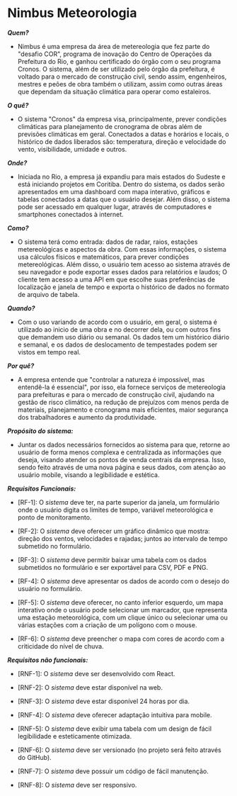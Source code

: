 # Nimbus Meteorologia


***Quem?*** 
- Nimbus é uma empresa da área de metereologia que fez parte do "desafio COR", programa de inovação do Centro de Operações da Prefeitura do Rio, e ganhou certificado do órgão com o seu programa Cronos. O sistema, além de ser utilizado pelo órgão da prefeitura, é voltado para o mercado de construção civil, sendo assim, engenheiros, mestres e peões de obra também o utilizam, assim como outras áreas que dependam da situação climática para operar como estaleiros.

***O quê?***
- O sistema "Cronos" da empresa visa, principalmente, prever condições climáticas para planejamento de cronograma de obras além de previsões climáticas em geral. Conectados a datas e horários e locais, o histórico de dados liberados são: temperatura, direção e velocidade do vento, visibilidade, umidade e outros. 

***Onde?*** 
- Iniciada no Rio, a empresa já expandiu para mais estados do Sudeste e está iniciando projetos em Coritiba. Dentro do sistema, os dados serão apresentados em uma dashboard com mapa interativo, gráficos e tabelas conectados a datas que o usuário desejar. Além disso, o sistema pode ser acessado em qualquer lugar, através de computadores e smartphones conectados à internet.

***Como?*** 
- O sistema terá como entrada: dados de radar, raios, estações metereológicas e aspectos da obra. Com essas informações, o sistema usa cálculos físicos e matemáticos, para prever condições metereológicas. Além disso, o usuário tem acesso ao sistema através de seu navegador e pode exportar esses dados para relatórios e laudos;
O cliente tem acesso a uma API em que escolhe suas preferências de localização e janela de tempo e exporta o histórico de dados no formato de arquivo de tabela.

***Quando?*** 
- Com o uso variando de acordo com o usuário, em geral, o sistema é utilizado ao inicio de uma obra e no decorrer dela, ou com outros fins que demandem uso diário ou semanal. 
Os dados tem um histórico diário e semanal, e os dados de deslocamento de tempestades podem ser vistos em tempo real.

***Por quê?***
- A empresa entende que "controlar a natureza é impossível, mas entendê-la é essencial", por isso, ela fornece serviços de metereologia para prefeituras e para o mercado de construção civil, ajudando na gestão de risco climático, na redução de prejuízos com  menos perda de materiais, planejamento e cronograma mais eficientes, maior segurança dos trabalhadores e aumento da produtividade.

***Propósito do sistema:***
- Juntar os dados necessários fornecidos ao sistema para que, retorne ao usuário de forma menos complexa e centralizada as informações que deseja, visando atender os pontos de venda centrais da empresa.
Isso, sendo feito através de uma nova página e seus dados, com atenção ao usuário mobile, visando a legibilidade e estética.



***Requisitos Funcionais:***

- [RF-1]: O *sistema* deve ter, na parte superior da janela, um formulário onde o usuário digita os limites de tempo, variável meteorológica e ponto de monitoramento.

- [RF-2]: O *sistema* deve oferecer um gráfico dinâmico que mostra: direção dos ventos, velocidades e rajadas; juntos ao intervalo de tempo submetido no formulário.

- [RF-3]: O *sistema* deve permitir baixar uma tabela com os dados submetidos no formulário e ser exportável para CSV, PDF e PNG.

- [RF-4]: O *sistema* deve apresentar os dados de acordo com o desejo do usuário no formulário.

- [RF-5]: O *sistema* deve oferecer, no canto inferior esquerdo, um mapa interativo onde o usuário pode selecionar um marcador, que representa uma estação meteorológica, com um clique único ou selecionar uma ou várias estações com a criação de um polígono com o mouse.

- [RF-6]: O *sistema* deve preencher o mapa com cores de acordo com a criticidade do nível de chuva.


***Requisitos não funcionais:***

- [RNF-1]: O *sistema* deve ser desenvolvido com React.

- [RNF-2]: O *sistema* deve estar disponível na web.

- [RNF-3]: O *sistema* deve estar disponível 24 horas por dia.

- [RNF-4]: O *sistema* deve oferecer adaptação intuitiva para mobile.

- [RNF-5]: O *sistema* deve exibir uma tabela com um design de fácil legibilidade e esteticamente otimizada.

- [RNF-6]: O *sistema* deve ser versionado (no projeto será feito através do GitHub).

- [RNF-7]: O *sistema* deve possuir um código de fácil manutenção.

- [RNF-8]: O *sistema* deve ser responsivo.
